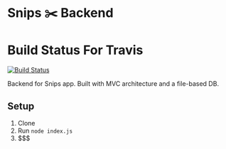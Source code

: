 # Snips ✂️ Backend

# Build Status For Travis
[![Build Status](https://travis-ci.org/devmarantz/snips-server.svg?branch=master)](https://travis-ci.org/devmarantz/snips-server)

Backend for Snips app.
Built with MVC architecture and a file-based DB.

## Setup
1. Clone
2. Run `node index.js`
3. $$$